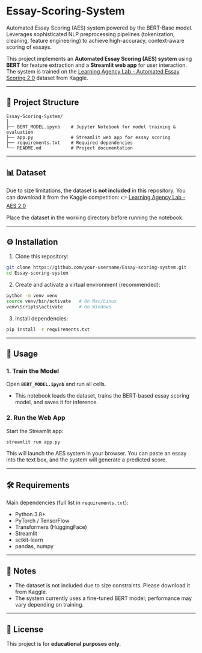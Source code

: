 # Essay-Scoring-System
Automated Essay Scoring (AES) system powered by the BERT-Base model. Leverages sophisticated NLP preprocessing pipelines (tokenization, cleaning, feature engineering) to achieve high-accuracy, context-aware scoring of essays.

This project implements an **Automated Essay Scoring (AES) system** using **BERT** for feature extraction and a **Streamlit web app** for user interaction. The system is trained on the [Learning Agency Lab - Automated Essay Scoring 2.0](https://www.kaggle.com/competitions/feedback-prize-english-language-learning) dataset from Kaggle.

---

## 📂 Project Structure

```
Essay-Scoring-System/
│
├── BERT_MODEL.ipynb    # Jupyter Notebook for model training & evaluation
├── app.py              # Streamlit web app for essay scoring
├── requirements.txt    # Required dependencies
└── README.md           # Project documentation
```

---

## 📊 Dataset

Due to size limitations, the dataset is **not included** in this repository.
You can download it from the Kaggle competition:
👉 [Learning Agency Lab - AES 2.0](https://www.kaggle.com/competitions/learning-agency-lab-automated-essay-scoring-2)

Place the dataset in the working directory before running the notebook.

---

## ⚙️ Installation

1. Clone this repository:

```bash
git clone https://github.com/your-username/Essay-scoring-system.git
cd Essay-scoring-system
```

2. Create and activate a virtual environment (recommended):

```bash
python -m venv venv
source venv/bin/activate   # On Mac/Linux
venv\Scripts\activate      # On Windows
```

3. Install dependencies:

```bash
pip install -r requirements.txt
```

---

## 🚀 Usage

### 1. Train the Model

Open **`BERT_MODEL.ipynb`** and run all cells.

* This notebook loads the dataset, trains the BERT-based essay scoring model, and saves it for inference.

### 2. Run the Web App

Start the Streamlit app:

```bash
streamlit run app.py
```

This will launch the AES system in your browser.
You can paste an essay into the text box, and the system will generate a predicted score.

---

## 🛠️ Requirements

Main dependencies (full list in `requirements.txt`):

* Python 3.8+
* PyTorch / TensorFlow
* Transformers (HuggingFace)
* Streamlit
* scikit-learn
* pandas, numpy

---

## 📌 Notes

* The dataset is not included due to size constraints. Please download it from Kaggle.
* The system currently uses a fine-tuned BERT model; performance may vary depending on training.

---

## 📜 License

This project is for **educational purposes only**.
